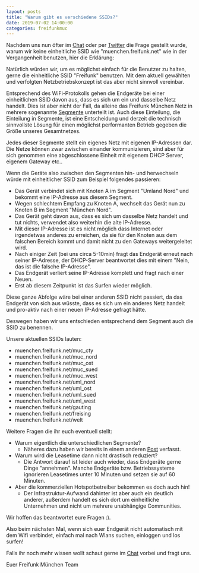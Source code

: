 ```yaml
---
layout: posts
title: "Warum gibt es verschiedene SSIDs?"
date: 2019-07-02 14:00:00
categories: freifunkmuc
---
```


Nachdem uns nun öfter im [Chat](https://chat.ffmuc.net) oder per [Twitter](https://twitter.com/FreifunkMUC) die Frage gestellt wurde, warum wir keine einheitliche SSID wie "muenchen.freifunk.net" wie in der Vergangenheit benutzen, hier die Erklärung:

Natürlich würden wir, um es möglichst einfach für die Benutzer zu halten, gerne die einheitliche SSID "Freifunk" benutzen.
Mit dem aktuell gewählten und verfolgten Netzbetriebskonzept ist das aber nicht sinnvoll vereinbar.

Entsprechend des WiFi-Protokolls gehen die Endgeräte bei einer einheitlichen SSID davon aus, dass es sich um ein und dasselbe Netz handelt.
Dies ist aber nicht der Fall, da alleine das Freifunk München Netz in mehrere sogenannte [Segmente](http://umap.openstreetmap.fr/en/map/ffmuc-sites_319166#8/46.995/12.849) unterteilt ist.
Auch diese Einteilung, die Einteilung in Segmente, ist eine Entscheidung und derzeit die technisch sinnvollste Lösung für einen möglichst performanten Betrieb gegeben die Größe unseres Gesamtnetzes.

Jedes dieser Segmente stellt ein eigenes Netz mit eigenen IP-Adressen dar.
Die Netze können zwar zwischen einander kommunizieren, sind aber für sich genommen eine abgeschlossene Einheit mit
eigenem DHCP Server, eigenem Gateway etc..

Wenn die Geräte also zwischen den Segmenten hin- und herwechseln würde mit einheitlicher SSID zum Beispiel folgendes passieren:

- Das Gerät verbindet sich mit Knoten A im Segment "Umland Nord" und bekommt eine IP-Adresse aus diesem Segment.
- Wegen schlechtem Empfang zu Knoten A, wechselt das Gerät nun zu Knoten B im Segment "München Nord".
- Das Gerät geht davon aus, dass es sich um dasselbe Netz handelt und tut nichts, verwendet also weiterhin die alte IP-Adresse.
- Mit dieser IP-Adresse ist es nicht möglich dass Internet oder irgendetwas anderes zu erreichen, da sie für den Knoten aus dem falschen Bereich kommt und damit nicht zu den Gateways weitergeleitet wird.
- Nach einiger Zeit (bei uns circa 5-10min) fragt das Endgerät erneut nach seiner IP-Adresse, der DHCP-Server beantwortet dies mit einem "Nein, das ist die falsche IP-Adresse".
- Das Endgerät verliert seine IP-Adresse komplett und fragt nach einer Neuen.
- Erst ab diesem Zeitpunkt ist das Surfen wieder möglich.

Diese ganze Abfolge wäre bei einer anderen SSID nicht passiert, da das Endgerät von sich aus wüsste, dass es sich um ein anderes Netz handelt und pro-aktiv nach einer neuen IP-Adresse gefragt hätte.

Deswegen haben wir uns entschieden entsprechend dem Segment auch die SSID zu benennen.

Unsere aktuellen SSIDs lauten:

- muenchen.freifunk.net/muc_cty
- muenchen.freifunk.net/muc_nord
- muenchen.freifunk.net/muc_ost
- muenchen.freifunk.net/muc_sued
- muenchen.freifunk.net/muc_west
- muenchen.freifunk.net/uml_nord
- muenchen.freifunk.net/uml_ost
- muenchen.freifunk.net/uml_sued
- muenchen.freifunk.net/uml_west
- muenchen.freifunk.net/gauting
- muenchen.freifunk.net/freising
- muenchen.freifunk.net/welt

Weitere Fragen die ihr euch eventuell stellt:

- Warum eigentlich die unterschiedlichen Segmente?
  - Näheres dazu haben wir bereits in einem anderen [Post](https://ffmuc.net/freifunkmuc/2019/05/20/infrastruktur-reboot-teil1/) verfasst.
- Warum wird die Leasetime dann nicht drastisch reduziert?
  - Die Antwort darauf ist leider auch wieder, dass Endgeräte gerne Dinge "annehmen". Manche Endgeräte bzw. Betriebssysteme ignorieren Leasetimes unter 10 Minuten und setzen sie auf 60 Minuten.
- Aber die kommerziellen Hotspotbetreiber bekommen es doch auch hin!
  - Der Infrastruktur-Aufwand dahinter ist aber auch ein deutlich anderer, außerdem handelt es sich dort um einheitliche Unternehmen und nicht um mehrere unabhängige Communities.

Wir hoffen das beantwortet eure Fragen :).

Also beim nächsten Mal, wenn sich euer Endgerät nicht automatisch mit dem Wifi verbindet, einfach mal nach Wlans suchen, einloggen und los surfen!

Falls ihr noch mehr wissen wollt schaut gerne im [Chat](https://chat.ffmuc.net) vorbei und fragt uns.

Euer Freifunk München Team
